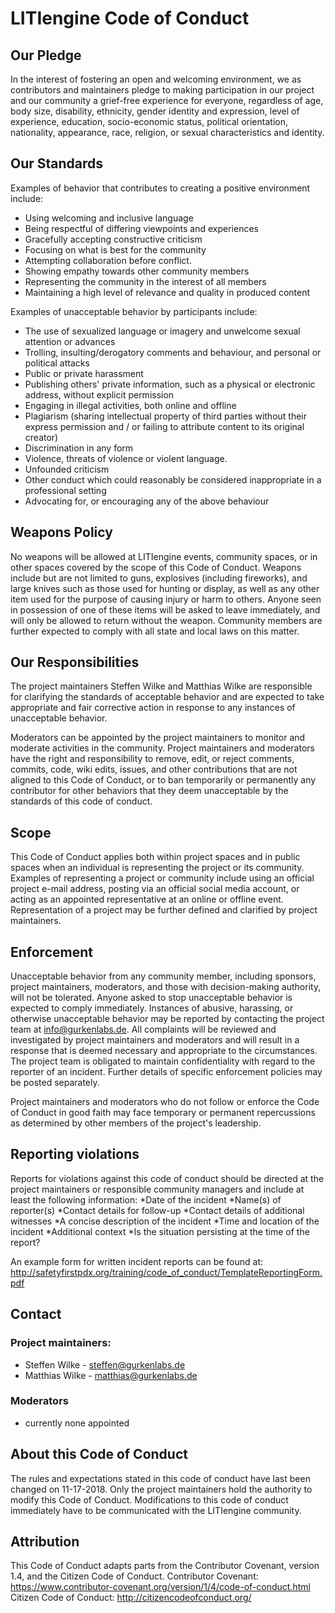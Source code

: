 # LITIengine Code of Conduct

## Our Pledge

In the interest of fostering an open and welcoming environment, we as
contributors and maintainers pledge to making participation in our project and
our community a grief-free experience for everyone, regardless of age, body
size, disability, ethnicity, gender identity and expression,
level of experience, education, socio-economic status, political orientation, nationality, 
appearance, race, religion, or sexual characteristics and identity.

## Our Standards

Examples of behavior that contributes to creating a positive environment
include:

* Using welcoming and inclusive language
* Being respectful of differing viewpoints and experiences
* Gracefully accepting constructive criticism
* Focusing on what is best for the community
* Attempting collaboration before conflict.
* Showing empathy towards other community members
* Representing the community in the interest of all members
* Maintaining a high level of relevance and quality in produced content

Examples of unacceptable behavior by participants include:

* The use of sexualized language or imagery and unwelcome sexual attention or
  advances
* Trolling, insulting/derogatory comments and behaviour, and personal or political attacks
* Public or private harassment
* Publishing others' private information, such as a physical or electronic
  address, without explicit permission
* Engaging in illegal activities, both online and offline
* Plagiarism (sharing intellectual property of third parties without their express permission and / or failing to attribute content to its original creator)
* Discrimination in any form
* Violence, threats of violence or violent language.
* Unfounded criticism
* Other conduct which could reasonably be considered inappropriate in a
  professional setting
* Advocating for, or encouraging any of the above behaviour

## Weapons Policy

No weapons will be allowed at LITIengine events, community spaces, or in other spaces covered by the scope of this Code of Conduct. 
Weapons include but are not limited to guns, explosives (including fireworks), and large knives such as those used for hunting or display, as well as any other item used for the purpose of causing injury or harm to others. 
Anyone seen in possession of one of these items will be asked to leave immediately, and will only be allowed to return without the weapon. 
Community members are further expected to comply with all state and local laws on this matter.

## Our Responsibilities

The project maintainers Steffen Wilke and Matthias Wilke are responsible for clarifying the standards of acceptable
behavior and are expected to take appropriate and fair corrective action in
response to any instances of unacceptable behavior.

Moderators can be appointed by the project maintainers to monitor and moderate activities in the community.
Project maintainers and moderators have the right and responsibility to remove, edit, or
reject comments, commits, code, wiki edits, issues, and other contributions
that are not aligned to this Code of Conduct, or to ban temporarily or
permanently any contributor for other behaviors that they deem unacceptable by the standards of this code of conduct.

## Scope

This Code of Conduct applies both within project spaces and in public spaces
when an individual is representing the project or its community. Examples of
representing a project or community include using an official project e-mail
address, posting via an official social media account, or acting as an appointed
representative at an online or offline event. Representation of a project may be
further defined and clarified by project maintainers.

## Enforcement

Unacceptable behavior from any community member, including sponsors, project maintainers, moderators, and those with decision-making authority, will not be tolerated.
Anyone asked to stop unacceptable behavior is expected to comply immediately.
Instances of abusive, harassing, or otherwise unacceptable behavior may be
reported by contacting the project team at info@gurkenlabs.de. 
All complaints will be reviewed and investigated by project maintainers and moderators and will result in a response that
is deemed necessary and appropriate to the circumstances. The project team is
obligated to maintain confidentiality with regard to the reporter of an incident.
Further details of specific enforcement policies may be posted separately.

Project maintainers and moderators who do not follow or enforce the Code of Conduct in good
faith may face temporary or permanent repercussions as determined by other
members of the project's leadership.

## Reporting violations
Reports for violations against this code of conduct should be directed at the project maintainers 
or responsible community managers and include at least the following information:
*Date of the incident
*Name(s) of reporter(s)
*Contact details for follow-up
*Contact details of additional witnesses
*A concise description of the incident
*Time and location of the incident
*Additional context
*Is the situation persisting at the time of the report?

An example form for written incident reports can be found at:
http://safetyfirstpdx.org/training/code_of_conduct/TemplateReportingForm.pdf

## Contact
### Project maintainers:
* Steffen Wilke - steffen@gurkenlabs.de
* Matthias Wilke - matthias@gurkenlabs.de
### Moderators
* currently none appointed

## About this Code of Conduct
The rules and expectations stated in this code of conduct have last been changed on 11-17-2018.
Only the project maintainers hold the authority to modify this Code of Conduct.
Modifications to this code of conduct immediately have to be communicated with the LITIengine community. 

## Attribution

This Code of Conduct adapts parts from the Contributor Covenant, version 1.4,
and the Citizen Code of Conduct.
Contributor Covenant: https://www.contributor-covenant.org/version/1/4/code-of-conduct.html
Citizen Code of Conduct: http://citizencodeofconduct.org/


